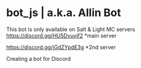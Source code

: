 # bot_js | a.k.a. Allin Bot
This bot is only available on Salt & Light MC servers
https://discord.gg/HU5Dvuvjf2 *main server

https://discord.gg/jGdZYpdE3g *2nd server

Creating a bot for Discord
